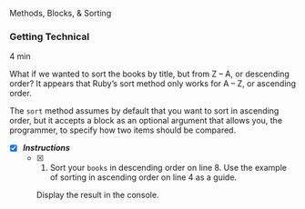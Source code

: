 Methods, Blocks, & Sorting

### Getting Technical

4 min

What if we wanted to sort the books by title, but from Z – A, or descending order? It appears that Ruby’s sort method only works for A – Z, or ascending order.

The `sort` method assumes by default that you want to sort in ascending order, but it accepts a block as an optional argument that allows you, the programmer, to specify how two items should be compared.

- [x] ***Instructions***
    - [x] 1. Sort your `books` in descending order on line 8. Use the example of sorting in ascending order on line 4 as a guide.
    
	    Display the result in the console.